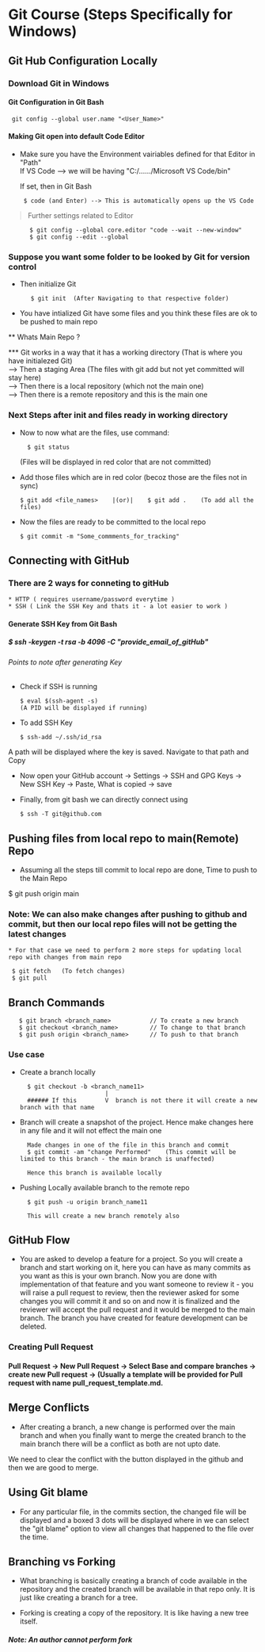 # Git Course (Steps Specifically for Windows)

## Git Hub Configuration Locally

### Download Git in Windows

#### Git Configuration in Git Bash

     git config --global user.name "<User_Name>"

#### Making Git open into default Code Editor

* Make sure you have the Environment vairiables defined for that Editor in "Path"  
  If VS Code --> we will be having "C:/....../Microsoft VS Code/bin"
  
  If set, then in Git Bash    
    
       $ code (and Enter) --> This is automatically opens up the VS Code
  
> Further settings related to Editor   

          $ git config --global core.editor "code --wait --new-window"   
          $ git config --edit --global
   
### Suppose you want some folder to be looked by Git for version control

* Then initialize Git    

         $ git init  (After Navigating to that respective folder)
  
* You have intialized Git have some files and you think these files are ok to be pushed to main repo

** Whats Main Repo ? 

*** Git works in a way that it has a working directory (That is where you have initialezed Git)    
    --> Then a staging Area (The files with git add but not yet committed will stay here)      
    --> Then there is a local repository (which not the main one)  
    --> Then there is a remote repository and this is the main one   
    
### Next Steps after init and files ready in working directory

* Now to now what are the files, use command:   

        $ git status   
  
  (Files will be displayed in red color that are not committed)
   
* Add those files which are in red color (becoz those are the files not in sync)   
  
      $ git add <file_names>    |(or)|    $ git add .    (To add all the files)
  
* Now the files are ready to be committed to the local repo   

      $ git commit -m "Some_commments_for_tracking"
  
## Connecting with GitHub 

### There are 2 ways for conneting to gitHub

    * HTTP ( requires username/password everytime )
    * SSH ( Link the SSH Key and thats it - a lot easier to work )

#### Generate SSH Key from Git Bash

##### $ ssh -keygen -t rsa -b 4096 -C "provide_email_of_gitHub"

###### Points to note after generating Key

* Check if SSH is running 

      $ eval $(ssh-agent -s)     
      (A PID will be displayed if running)

* To add SSH Key   

      $ ssh-add ~/.ssh/id_rsa   

A path will be displayed where the key is saved. Navigate to that path and Copy

* Now open your GitHub account -> Settings -> SSH and GPG Keys -> New SSH Key -> Paste, What is copied -> save

* Finally, from git bash we can directly connect using 

      $ ssh -T git@github.com

## Pushing files from local repo to main(Remote) Repo

* Assuming all the steps till commit to local repo are done, Time to push to the Main Repo   

$ git push origin main

### Note: We can also make changes after pushing to github and commit, but then our local repo files will not be getting the latest changes

    * For that case we need to perform 2 more steps for updating local repo with changes from main repo
     
     $ git fetch   (To fetch changes)
     $ git pull 
     
## Branch Commands

       $ git branch <branch_name>           // To create a new branch
       $ git checkout <branch_name>         // To change to that branch 
       $ git push origin <branch_name>      // To push to that branch
       
### Use case

* Create a branch locally   
 
        $ git checkout -b <branch_name11>    
                              |
        ###### If this        V  branch is not there it will create a new branch with that name
     
* Branch will create a snapshot of the project. Hence make changes here in any file and it will not effect the main one

        Made changes in one of the file in this branch and commit   
        $ git commit -am "change Performed"    (This commit will be limited to this branch - the main branch is unaffected)   
             
        Hence this branch is available locally
        
* Pushing Locally available branch to the remote repo  
   
        $ git push -u origin branch_name11    
            
        This will create a new branch remotely also
        
        
## GitHub Flow   

*  You are asked to develop a feature for a project. So you will create a branch and start working on it, here you can have as many commits as you want as this is your own branch. Now you are done with implementation of that feature and you want someone to review it - you will raise a pull request to review, then the reviewer asked for some changes you will commit it and so on and now it is finalized and the reviewer will accept the pull request and it would be merged to the main branch. The branch you have created for feature development can be deleted.

### Creating Pull Request   
     
####  Pull Request -> New Pull Request -> Select Base and compare branches -> create new Pull request -> (Usually a template will be provided for Pull request with name pull_request_template.md.   
    
    
     
## Merge Conflicts

* After creating a branch, a new change is performed over the main branch and when you finally want to merge the created branch to the main branch there will be a conflict as both are not upto date.   

We need to clear the conflict with the button displayed in the github and then we are good to merge.


## Using Git blame  
    
* For any particular file, in the commits section, the changed file will be displayed and a boxed 3 dots will be displayed where in we can select the "git blame" option to view all changes that happened to the file over the time.


## Branching vs Forking

*  What branching is basically creating a branch of code available in the repository and the created branch will be available in that repo only. It is just like creating a branch for a tree.   

* Forking is creating a copy of the repository. It is like having a new tree itself.

##### Note: An author cannot perform fork







  
